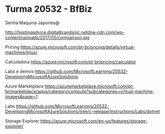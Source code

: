 # Turma 20532 - BfBiz

Senha Maquina Japones@

http://hostingadvice.digitalbrandsinc.netdna-cdn.com/wp-content/uploads/2017/05/compairson.jpg

Pricing
https://azure.microsoft.com/pt-br/pricing/details/virtual-machines/linux/

Calculadora
https://azure.microsoft.com/pt-br/pricing/calculator

Labs e demos
https://github.com/MicrosoftLearning/20532-DevelopingMicrosoftAzureSolutions


Azure Marketplace
https://azuremarketplace.microsoft.com/pt-br/marketplace/apps/category/compute?subcategories=virtual-machine-images&page=1


Labs
https://github.com/MicrosoftLearning/20532-DevelopingMicrosoftAzureSolutions/tree/c-release/Instructions/Labs/dotnet

Storage Explorer
https://azure.microsoft.com/en-us/features/storage-explorer/
